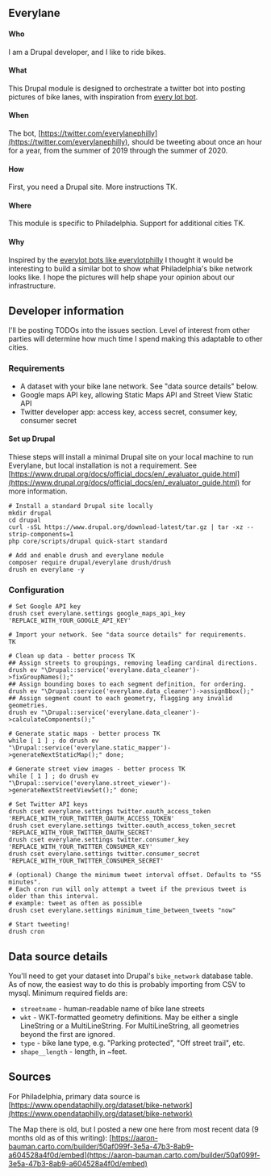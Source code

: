 Everylane
---------

#### Who
I am a Drupal developer, and I like to ride bikes.

#### What
This Drupal module is designed to orchestrate a twitter bot into posting pictures of bike lanes, with inspiration from [every lot bot](https://github.com/fitnr/everylotbot).

#### When
The bot, [https://twitter.com/everylanephilly](https://twitter.com/everylanephilly), should be tweeting about once an hour for a year, from the summer of 2019 through the summer of 2020.

#### How
First, you need a Drupal site. More instructions TK.

#### Where
This module is specific to Philadelphia. Support for additional cities TK.

#### Why
Inspired by the [everylot bots like everylotphilly](https://twitter.com/everylotphilly) I thought it would be interesting to build a similar bot to show what Philadelphia's bike network looks like. I hope the pictures will help shape your opinion about our infrastructure.


## Developer information
I'll be posting TODOs into the issues section. Level of interest from other parties will determine how much time I spend making this adaptable to other cities.

### Requirements
* A dataset with your bike lane network. See "data source details" below.
* Google maps API key, allowing Static Maps API and Street View Static API
* Twitter developer app: access key, access secret, consumer key, consumer secret

#### Set up Drupal
Thiese steps will install a minimal Drupal site on your local machine to run Everylane, but local installation is not a requirement. See [https://www.drupal.org/docs/official_docs/en/_evaluator_guide.html](https://www.drupal.org/docs/official_docs/en/_evaluator_guide.html) for more information.
```
# Install a standard Drupal site locally
mkdir drupal
cd drupal
curl -sSL https://www.drupal.org/download-latest/tar.gz | tar -xz --strip-components=1
php core/scripts/drupal quick-start standard

# Add and enable drush and everylane module
composer require drupal/everylane drush/drush
drush en everylane -y
```

### Configuration
```
# Set Google API key
drush cset everylane.settings google_maps_api_key 'REPLACE_WITH_YOUR_GOOGLE_API_KEY'

# Import your network. See "data source details" for requirements.
TK

# Clean up data - better process TK
## Assign streets to groupings, removing leading cardinal directions.
drush ev "\Drupal::service('everylane.data_cleaner')->fixGroupNames();"
## Assign bounding boxes to each segment definition, for ordering.
drush ev "\Drupal::service('everylane.data_cleaner')->assignBbox();"
## Assign segment count to each geometry, flagging any invalid geometries.
drush ev "\Drupal::service('everylane.data_cleaner')->calculateComponents();"

# Generate static maps - better process TK
while [ 1 ] ; do drush ev "\Drupal::service('everylane.static_mapper')->generateNextStaticMap();" done;

# Generate street view images - better process TK
while [ 1 ] ; do drush ev "\Drupal::service('everylane.street_viewer')->generateNextStreetViewSet();" done;

# Set Twitter API keys
drush cset everylane.settings twitter.oauth_access_token 'REPLACE_WITH_YOUR_TWITTER_OAUTH_ACCESS_TOKEN'
drush cset everylane.settings twitter.oauth_access_token_secret 'REPLACE_WITH_YOUR_TWITTER_OAUTH_SECRET'
drush cset everylane.settings twitter.consumer_key 'REPLACE_WITH_YOUR_TWITTER_CONSUMER_KEY'
drush cset everylane.settings twitter.consumer_secret 'REPLACE_WITH_YOUR_TWITTER_CONSUMER_SECRET'

# (optional) Change the minimum tweet interval offset. Defaults to "55 minutes".
# Each cron run will only attempt a tweet if the previous tweet is older than this interval.
# example: tweet as often as possible
drush cset everylane.settings minimum_time_between_tweets "now"

# Start tweeting!
drush cron
```

## Data source details
You'll need to get your dataset into Drupal's `bike_network` database table. As of now, the easiest way to do this is probably importing from CSV to mysql.
Minimum required fields are:

* `streetname` - human-readable name of bike lane streets
* `wkt` - WKT-formatted geometry definitions. May be either a single LineString or a MultiLineString. For MultiLineString, all geometries beyond the first are ignored.
* `type` - bike lane type, e.g. "Parking protected", "Off street trail", etc.
* `shape__length` - length, in ~feet.


## Sources
For Philadelphia, primary data source is [https://www.opendataphilly.org/dataset/bike-network](https://www.opendataphilly.org/dataset/bike-network)

The Map there is old, but I posted a new one here from most recent data (9 months old as of this writing): [https://aaron-bauman.carto.com/builder/50af099f-3e5a-47b3-8ab9-a604528a4f0d/embed](https://aaron-bauman.carto.com/builder/50af099f-3e5a-47b3-8ab9-a604528a4f0d/embed)
